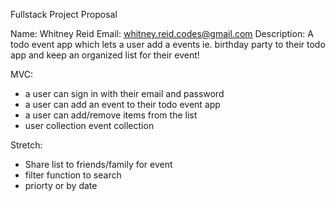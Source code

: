 Fullstack Project Proposal

Name: Whitney Reid
Email: whitney.reid.codes@gmail.com
Description: A todo event app which lets a user add a events ie. birthday party to their todo app and keep an organized list for their event!

MVC:
- a user can sign in with their email and password
- a user can add an event to their todo event app
- a user can add/remove items from the list 
- user collection event collection

Stretch:
- Share list to friends/family for event
- filter function to search
- priorty or by date